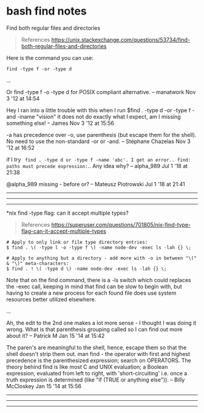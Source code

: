 # bash find notes

Find both regular files and directories

> References
> <https://unix.stackexchange.com/questions/53734/find-both-regular-files-and-directories>

Here is the command you can use:

    find -type f -or -type d

...

Or find -type f -o -type d for POSIX compliant alternative. – manatwork Nov 3 '12 at 14:54

Hey I ran into a little trouble with this when I run $find . -type d -or -type f -and -iname "vision" it does not do exactly what I expect, am I missing something else! – James Nov 3 '12 at 15:56

-a has precedence over -o, use parenthesis (but escape them for the shell). No need to use the non-standard -or or -and. – Stéphane Chazelas Nov 3 '12 at 16:52

if I try ` find . -type d or -type f -name 'abc'. I get an error.. find: paths must precede expression:`.. Any idea why? – alpha_989 Jul 1 '18 at 21:38

@alpha_989 missing - before or? – Mateusz Piotrowski Jul 1 '18 at 21:41

---
---
---

*nix find -type flag: can it accept multiple types?

> References
> <https://superuser.com/questions/701805/nix-find-type-flag-can-it-accept-multiple-types>

    # Apply to only link or file type directory entries: 
    $ find . \( -type l -o -type f \) -name node-dev -exec ls -lah {} \;

    # Apply to anything but a directory - add more with -o in between "\(" & "\)" meta-characters:
    $ find . ! \( -type d \) -name node-dev -exec ls -lah {} \;

Note that on the find command, there is a -ls switch which could replaces the -exec call, keeping in mind that find can be slow to begin with, but having to create a new process for each found file does use system resources better utilized elsewhere.

...

Ah, the edit to the 2nd one makes a lot more sense - I thought I was doing it wrong. What is that parenthesis grouping called so I can find out more about it? – Patrick M Jan 15 '14 at 15:42

The paren's are meaningful to the shell, hence, escape them so that the shell doesn't strip them out. man find - the operator with first and highest precedence is the parenthesized expression; search on OPERATORS. The theory behind find is like most C and UNIX evaluation; a Boolean expression, evaluated from left to right, with 'short-circuiting' i.e. once a truth expression is determined (like "if (TRUE or anything else")). – Billy McCloskey Jan 15 '14 at 15:56

---
---
---
